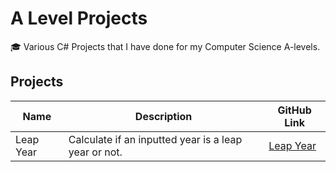 # A Level Projects
🎓 Various C# Projects that I have done for my Computer Science A-levels.

## Projects

| Name | Description | GitHub Link |
| ---- | ----------- | ----------- |
| Leap Year | Calculate if an inputted year is a leap year or not. | [Leap Year](https://github.com/jake-walker/a-level-projects/tree/master/Leap%20Year) |
